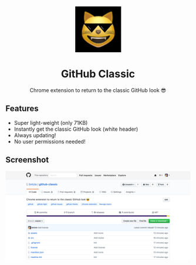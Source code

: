 <p align="center"><img width="125" src="https://github.com/bntzio/github-classic/blob/master/assets/icon_128.png?raw=true"></p>

<h1 align="center">GitHub Classic</h1>

<p align="center">Chrome extension to return to the classic GitHub look 😎</p>

## Features

* Super light-weight (only 71KB)
* Instantly get the classic GitHub look (white header)
* Always updating!
* No user permissions needed!

## Screenshot

![GitHub Classic](screenshot.png)
